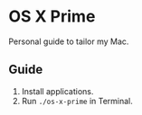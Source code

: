 # OS X Prime
Personal guide to tailor my Mac.

## Guide

1. Install applications.
2. Run `./os-x-prime` in Terminal.